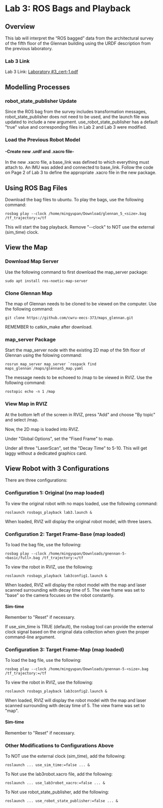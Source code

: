 # Lab 3: ROS Bags and Playback

## Overview

This lab will interpret the “ROS bagged” data from the architectural survey of the fifth floor of the Glennan building using the URDF description from the previous laboratory.

### Lab 3 Link

Lab 3 Link: [Laboratory #3_cert-1.pdf](https://canvas.case.edu/courses/38747/assignments/509272)

## Modelling Processes

### robot_state_publisher Update

Since the ROS bag from the survey includes transformation messages, robot_state_publisher does not need to be used, and the launch file was updated to include a new argument. use_robot_state_publisher has a default "true" value and corresponding files in Lab 2 and Lab 3 were modified.

### Load the Previous Robot Model

#### -Create new .urdf and .xacro file-

In the new .xacro file, a base_link was defined to which everything must attach to. An IMU was added and connected to base_link. Follow the code on Page 2 of Lab 3 to define the appropriate .xacro file in the new package.

## Using ROS Bag Files

Download the bag files to ubuntu. To play the bags, use the following command:

	rosbag play --clock /home/mingyupan/Download/glennan_5_<size>.bag /tf_trajectory:=/tf

This will start the bag playback. Remove "--clock" to NOT use the external (sim_time) clock. 

## View the Map

### Download Map Server

Use the following command to first download the map_server package:

	sudo apt install ros-noetic-map-server

### Clone Glennan Map

The map of Glennan needs to be cloned to be viewed on the computer. Use the following command:

	git clone https://github.com/cwru-eecs-373/maps_glennan.git

REMEMBER to catkin_make after download.

### map_server Package

Start the map_server node with the existing 2D map of the 5th floor of Glennan using the folowing command:

	rosrun map_server map_server `rospack find maps_glennan`/maps/glennan5_map.yaml

The message needs to be echoeed to /map to be viewed in RVIZ. Use the following command:

	rostopic echo -n 1 /map

### View Map in RVIZ

At the bottom left of the screen in RVIZ, press "Add" and choose "By topic" and select /map.

Now, the 2D map is loaded into  RVIZ. 

Under "Global Options", set the "Fised Frame" to map.

Under all three "LaserScan", set the "Decay Time" to 5-10. This will get laggy without a dedicated graphics card.

## View Robot with 3 Configurations

There are three configurations:

### Configuration 1: Original (no map loaded)

To view the original robot with no maps loaded, use the following command:

	roslaunch rosbags_playback lab3.launch &
	
When loaded, RVIZ will display the original robot model, with three lasers.

### Configuration 2: Target Frame-Base (map loaded)

To load the bag file, use the following:

	rosbag play --clock /home/mingyupan/Downloads/gnennan-5-<basic/full>.bag /tf_trajectory:=/tf
	
To view the robot in RVIZ, use the following:

	roslaunch rosbags_playback lab3config1.launch &
	
When loaded, RVIZ will display the robot model with the map and laser scanned surrounding with decay time of 5. The view frame was set to "base" so the camera focuses on the robot constantly. 

#### Sim-time

Remember to "Reset" if necessary. 

If use_sim_time is TRUE (default), the rosbag tool can provide the external clock signal based on the original data collection when given the proper command-line argument.

### Configuration 3: Target Frame-Map (map loaded)

To load the bag file, use the following:

	rosbag play --clock /home/mingyupan/Downloads/gnennan-5-<size>.bag /tf_trajectory:=/tf
	
To view the robot in RVIZ, use the following:

	roslaunch rosbags_playback lab3config2.launch &
	
When loaded, RVIZ will display the robot model with the map and laser scanned surrounding with decay time of 5. The view frame was set to "map". 

#### Sim-time

Remember to "Reset" if necessary. 

### Other Modifications to Configurations Above

To NOT use the external clock (sim_time), add the following:

	roslaunch ... use_sim_time:=false ... &
	
To Not use the lab3robot.xacro file, add the following:

	roslaunch ... use_lab3robot_xacro:=false ... &
	
To Not use robot_state_publisher, add the following:

	roslaunch ... use_robot_state_publisher:=false ... &
